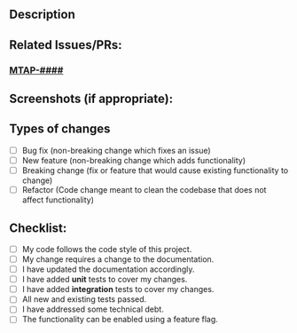 <!--- Provide a general summary of your changes in the Title above -->

## Description

<!--- Describe your changes in detail -->

## Related Issues/PRs:

### [MTAP-####](https://jira.walmart.com/browse/MTAP-####)

<!-- The issue should contain the context and motivation for the change-->
<!-- If there are any related Jira/GitHub issues or PRs, include them here-->

## Screenshots (if appropriate):

## Types of changes

<!--- What types of changes does your code introduce? Put an `x` in all the boxes that apply: -->

- [ ] Bug fix (non-breaking change which fixes an issue)
- [ ] New feature (non-breaking change which adds functionality)
- [ ] Breaking change (fix or feature that would cause existing functionality to change)
- [ ] Refactor (Code change meant to clean the codebase that does not affect functionality)

## Checklist:

<!--- Go over all the following points, and put an `x` in all the boxes that apply. -->
<!--- If you're unsure about any of these, don't hesitate to ask. We're here to help! -->

- [ ] My code follows the code style of this project.
- [ ] My change requires a change to the documentation.
- [ ] I have updated the documentation accordingly.
- [ ] I have added **unit** tests to cover my changes.
- [ ] I have added **integration** tests to cover my changes.
- [ ] All new and existing tests passed.
- [ ] I have addressed some technical debt.
- [ ] The functionality can be enabled using a feature flag.
